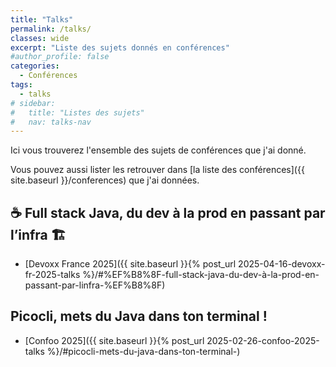```yaml
---
title: "Talks"
permalink: /talks/
classes: wide
excerpt: "Liste des sujets donnés en conférences"
#author_profile: false
categories:
  - Conférences
tags:
  - talks
# sidebar:
#   title: "Listes des sujets"
#   nav: talks-nav
---
```


Ici vous trouverez l'ensemble des sujets de conférences que j'ai donné.

Vous pouvez aussi lister les retrouver dans [la liste des conférences]({{ site.baseurl }}/conferences) que j'ai données.

## ☕️ Full stack Java, du dev à la prod en passant par l’infra 🏗️
- [Devoxx France 2025]({{ site.baseurl }}{% post_url 2025-04-16-devoxx-fr-2025-talks %}/#%EF%B8%8F-full-stack-java-du-dev-à-la-prod-en-passant-par-linfra-%EF%B8%8F)

## Picocli, mets du Java dans ton terminal !
- [Confoo 2025]({{ site.baseurl }}{% post_url 2025-02-26-confoo-2025-talks %}/#picocli-mets-du-java-dans-ton-terminal-)